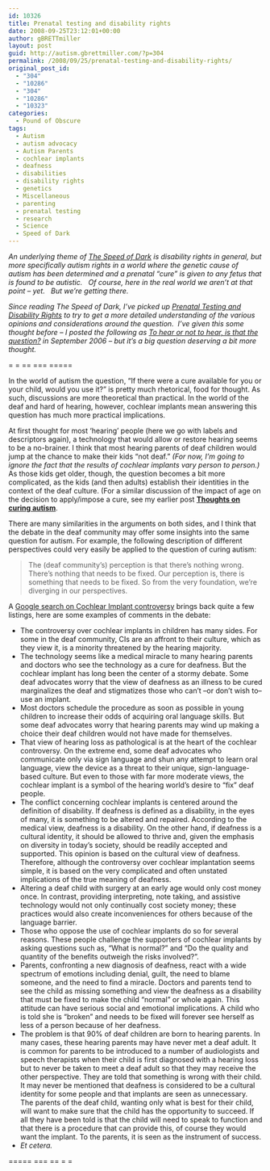 ```yaml
---
id: 10326
title: Prenatal testing and disability rights
date: 2008-09-25T23:12:01+00:00
author: gBRETTmiller
layout: post
guid: http://autism.gbrettmiller.com/?p=304
permalink: /2008/09/25/prenatal-testing-and-disability-rights/
original_post_id:
  - "304"
  - "10286"
  - "304"
  - "10286"
  - "10323"
categories:
  - Pound of Obscure
tags:
  - Autism
  - autism advocacy
  - Autism Parents
  - cochlear implants
  - deafness
  - disabilities
  - disability rights
  - genetics
  - Miscellaneous
  - parenting
  - prenatal testing
  - research
  - Science
  - Speed of Dark
---
```

_An underlying theme of [The Speed of Dark](http://autism.gbrettmiller.com/category/books/speed-of-dark-books/) is disability rights in general, but more specifically autism rights in a world where the genetic cause of autism has been determined and a prenatal &#8220;cure&#8221; is given to any fetus that is found to be autistic.   Of course, here in the real world we aren&#8217;t at that point &#8211; yet.   But we&#8217;re getting there._

_Since reading The Speed of Dark, I&#8217;ve picked up [Prenatal Testing and Disability Rights](http://www.amazon.com/Prenatal-Testing-Disability-Hastings-Studies/dp/0878408045/ref=pd_bbs_sr_1?ie=UTF8&s=books&qid=1222401793&sr=1-1) to try to get a more detailed understanding of the various opinions and considerations around the question.  I&#8217;ve given this some thought before &#8211; I posted the following as [To hear or not to hear, is that the question?](http://autism.gbrettmiller.com/2006/05/to-hear-or-not-to-hear-is-that-the-question/) in September 2006 &#8211; but it&#8217;s a big question deserving a bit more thought._

= = == === =====

In the world of autism the question, “If there were a cure available for you or your child, would you use it?” is pretty much rhetorical, food for thought. As such, discussions are more theoretical than practical. In the world of the deaf and hard of hearing, however, cochlear implants mean answering this question has much more practical implications.

At first thought for most ‘hearing’ people (here we go with labels and descriptors again), a technology that would allow or restore hearing seems to be a no-brainer. I think that most hearing parents of deaf children would jump at the chance to make their kids “not deaf.” _(For now, I’m going to ignore the fact that the results of cochlear implants vary person to person.)_ As those kids get older, though, the question becomes a bit more complicated, as the kids (and then adults) establish their identities in the context of the deaf culture. (For a similar discussion of the impact of age on the decision to apply/impose a cure, see my earlier post **[Thoughts on curing autism](http://29marbles.blogspot.com/2005/04/thoughts-on-curing-autism.html)**.

There are many similarities in the arguments on both sides, and I think that the debate in the deaf community may offer some insights into the same question for autism. For example, the following description of different perspectives could very easily be applied to the question of curing autism:

> The (deaf community’s) perception is that there’s nothing wrong. There’s nothing that needs to be fixed. Our perception is, there is something that needs to be fixed. So from the very foundation, we’re diverging in our perspectives.

A [Google search on Cochlear Implant controversy](http://www.google.com/search?hl=en&q=cochlear+implant+controversy&btnG=Google+Search) brings back quite a few listings, here are some examples of comments in the debate:

  * The controversy over cochlear implants in children has many sides. For some in the deaf community, CIs are an affront to their culture, which as they view it, is a minority threatened by the hearing majority.
  * The technology seems like a medical miracle to many hearing parents and doctors who see the technology as a cure for deafness. But the cochlear implant has long been the center of a stormy debate. Some deaf advocates worry that the view of deafness as an illness to be cured marginalizes the deaf and stigmatizes those who can’t –or don’t wish to–use an implant.
  * Most doctors schedule the procedure as soon as possible in young children to increase their odds of acquiring oral language skills. But some deaf advocates worry that hearing parents may wind up making a choice their deaf children would not have made for themselves.
  * That view of hearing loss as pathological is at the heart of the cochlear controversy. On the extreme end, some deaf advocates who communicate only via sign language and shun any attempt to learn oral language, view the device as a threat to their unique, sign-language-based culture. But even to those with far more moderate views, the cochlear implant is a symbol of the hearing world’s desire to “fix” deaf people.
  * The conflict concerning cochlear implants is centered around the definition of disability. If deafness is defined as a disability, in the eyes of many, it is something to be altered and repaired. According to the medical view, deafness is a disability. On the other hand, if deafness is a cultural identity, it should be allowed to thrive and, given the emphasis on diversity in today’s society, should be readily accepted and supported. This opinion is based on the cultural view of deafness. Therefore, although the controversy over cochlear implantation seems simple, it is based on the very complicated and often unstated implications of the true meaning of deafness.
  * Altering a deaf child with surgery at an early age would only cost money once. In contrast, providing interpreting, note taking, and assistive technology would not only continually cost society money; these practices would also create inconveniences for others because of the language barrier.
  * Those who oppose the use of cochlear implants do so for several reasons. These people challenge the supporters of cochlear implants by asking questions such as, “What is normal?” and “Do the quality and quantity of the benefits outweigh the risks involved?”.
  * Parents, confronting a new diagnosis of deafness, react with a wide spectrum of emotions including denial, guilt, the need to blame someone, and the need to find a miracle. Doctors and parents tend to see the child as missing something and view the deafness as a disability that must be fixed to make the child “normal” or whole again. This attitude can have serious social and emotional implications. A child who is told she is “broken” and needs to be fixed will forever see herself as less of a person because of her deafness.
  * The problem is that 90% of deaf children are born to hearing parents. In many cases, these hearing parents may have never met a deaf adult. It is common for parents to be introduced to a number of audiologists and speech therapists when their child is first diagnosed with a hearing loss but to never be taken to meet a deaf adult so that they may receive the other perspective. They are told that something is wrong with their child. It may never be mentioned that deafness is considered to be a cultural identity for some people and that implants are seen as unnecessary. The parents of the deaf child, wanting only what is best for their child, will want to make sure that the child has the opportunity to succeed. If all they have been told is that the child will need to speak to function and that there is a procedure that can provide this, of course they would want the implant. To the parents, it is seen as the instrument of success.
  * _Et cetera._

===== === == = =